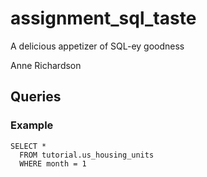# assignment_sql_taste
A delicious appetizer of SQL-ey goodness

Anne Richardson


## Queries

### Example

```
SELECT *
  FROM tutorial.us_housing_units
  WHERE month = 1
```
